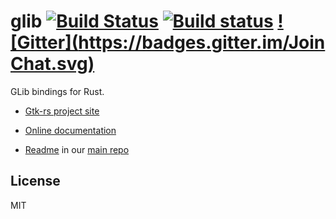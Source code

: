 # glib [![Build Status](https://travis-ci.org/gtk-rs/glib.png?branch=master)](https://travis-ci.org/gtk-rs/glib) [![Build status](https://ci.appveyor.com/api/projects/status/jphtjb5hr51970fh?svg=true)](https://ci.appveyor.com/project/GuillaumeGomez/glib-l2j1a) [![Gitter](https://badges.gitter.im/Join Chat.svg)](https://gitter.im/gtk-rs/gtk)

GLib bindings for Rust.

- [Gtk-rs project site](http://gtk-rs.org/)

- [Online documentation](http://gtk-rs.org/docs/)

- [Readme](https://github.com/gtk-rs/gtk/blob/master/README.md) in our
  [main repo](https://github.com/gtk-rs/gtk)

## License

MIT
